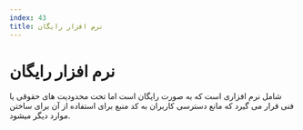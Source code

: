 ```yaml
---
index: 43
title: نرم افزار رایگان
---
```

# نرم افزار رایگان

شامل نرم افزاری است که به صورت رایگان است اما تحت محدودیت های حقوقی یا فنی قرار می گیرد که مانع  دسترسی کاربران به کد منبع برای استفاده از آن برای ساختن موارد دیگر میشود.